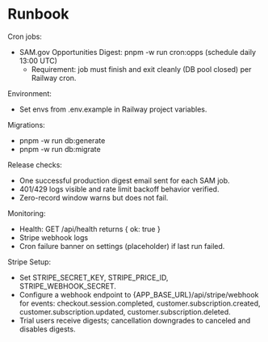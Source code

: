 # Runbook

Cron jobs:
- SAM.gov Opportunities Digest: pnpm -w run cron:opps (schedule daily 13:00 UTC)
	- Requirement: job must finish and exit cleanly (DB pool closed) per Railway cron.

Environment:
- Set envs from .env.example in Railway project variables.

Migrations:
- pnpm -w run db:generate
- pnpm -w run db:migrate

Release checks:
- One successful production digest email sent for each SAM job.
- 401/429 logs visible and rate limit backoff behavior verified.
- Zero-record window warns but does not fail.

Monitoring:
- Health: GET /api/health returns { ok: true }
- Stripe webhook logs
- Cron failure banner on settings (placeholder) if last run failed.

Stripe Setup:
- Set STRIPE_SECRET_KEY, STRIPE_PRICE_ID, STRIPE_WEBHOOK_SECRET.
- Configure a webhook endpoint to {APP_BASE_URL}/api/stripe/webhook for events:
	checkout.session.completed, customer.subscription.created, customer.subscription.updated, customer.subscription.deleted.
- Trial users receive digests; cancellation downgrades to canceled and disables digests.
